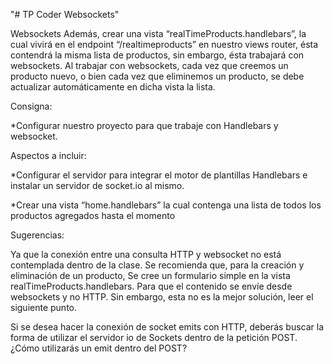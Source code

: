 "# TP Coder Websockets"  

Websockets
Además, crear una vista “realTimeProducts.handlebars”, la cual vivirá en el endpoint “/realtimeproducts” en nuestro views router, ésta contendrá la misma lista de productos, sin embargo, ésta trabajará con websockets.
Al trabajar con websockets, cada vez que creemos un producto nuevo, o bien cada vez que eliminemos un producto, se debe actualizar automáticamente en dicha vista la lista.

Consigna:

 *Configurar nuestro proyecto para que trabaje con Handlebars y websocket.

Aspectos a incluir:

 *Configurar el servidor para integrar el motor de plantillas Handlebars e instalar un servidor de socket.io al mismo.

 *Crear una vista “home.handlebars” la cual contenga una lista de todos los productos agregados hasta el momento

Sugerencias:

Ya que la conexión entre una consulta HTTP y websocket no está contemplada dentro de la clase. Se recomienda que, para la creación y eliminación de un producto, Se cree un formulario simple en la vista realTimeProducts.handlebars. Para que el contenido se envíe desde websockets y no HTTP. Sin embargo, esta no es la mejor solución, leer el siguiente punto.

Si se desea hacer la conexión de socket emits con HTTP, deberás buscar la forma de utilizar el servidor io de Sockets dentro de la petición POST. ¿Cómo utilizarás un emit dentro del POST?